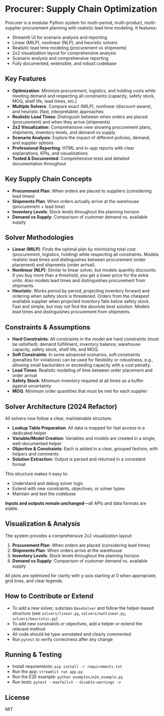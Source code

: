 # Procurer: Supply Chain Optimization

Procurer is a modular Python system for multi-period, multi-product, multi-supplier procurement planning with realistic lead time modeling. It features:

- Streamlit UI for scenario analysis and reporting
- Linear (MILP), nonlinear (NLP), and heuristic solvers
- Realistic lead time modeling (procurement vs shipments)
- 2x2 visualization layout for comprehensive analysis
- Scenario analysis and comprehensive reporting
- Fully documented, extensible, and robust codebase

## Key Features
- **Optimization**: Minimize procurement, logistics, and holding costs while meeting demand and respecting all constraints (capacity, safety stock, MOQ, shelf life, lead times, etc.)
- **Multiple Solvers**: Compare exact (MILP), nonlinear (discount-aware), and heuristic (fast, interpretable) approaches
- **Realistic Lead Times**: Distinguish between when orders are placed (procurement) and when they arrive (shipments)
- **2x2 Visualization**: Comprehensive view showing procurement plans, shipments, inventory levels, and demand vs supply
- **Scenario Analysis**: Explore the impact of different policies, demand, and supplier options
- **Professional Reporting**: HTML and in-app reports with clear explanations, KPIs, and visualizations
- **Tested & Documented**: Comprehensive tests and detailed documentation throughout

## Key Supply Chain Concepts
- **Procurement Plan**: When orders are placed to suppliers (considering lead times)
- **Shipments Plan**: When orders actually arrive at the warehouse (procurement + lead time)
- **Inventory Levels**: Stock levels throughout the planning horizon
- **Demand vs Supply**: Comparison of customer demand vs. available supply

## Solver Methodologies
- **Linear (MILP)**: Finds the optimal plan by minimizing total cost (procurement, logistics, holding) while respecting all constraints. Models realistic lead times and distinguishes between procurement (order placement) and shipments (order arrival).
- **Nonlinear (NLP)**: Similar to linear solver, but models quantity discounts: if you buy more than a threshold, you get a lower price for the extra units. Also models lead times and distinguishes procurement from shipments.
- **Heuristic**: Works period by period, projecting inventory forward and ordering when safety stock is threatened. Orders from the cheapest available supplier when projected inventory falls below safety stock. Fast and simple, but may not find the absolute best solution. Models lead times and distinguishes procurement from shipments.

## Constraints & Assumptions
- **Hard Constraints**: All constraints in the model are hard constraints (must be satisfied): demand fulfillment, inventory balance, warehouse capacity, safety stock, shelf life, and MOQ.
- **Soft Constraints**: In some advanced scenarios, soft constraints (penalties for violations) can be used for flexibility or robustness, e.g., allowing small backorders or exceeding capacity with a cost penalty.
- **Lead Times**: Realistic modeling of time between order placement and order arrival
- **Safety Stock**: Minimum inventory required at all times as a buffer against uncertainty
- **MOQ**: Minimum order quantities that must be met for each supplier

## Solver Architecture (2024 Refactor)
All solvers now follow a clear, maintainable structure:
- **Lookup Table Preparation**: All data is mapped for fast access in a dedicated helper
- **Variable/Model Creation**: Variables and models are created in a single, well-documented helper
- **Objective & Constraints**: Each is added in a clear, grouped fashion, with helpers and comments
- **Solution Extraction**: Output is parsed and returned in a consistent format

This structure makes it easy to:
- Understand and debug solver logic
- Extend with new constraints, objectives, or solver types
- Maintain and test the codebase

**Inputs and outputs remain unchanged**—all APIs and data formats are stable.

## Visualization & Analysis
The system provides a comprehensive 2x2 visualization layout:
1. **Procurement Plan**: When orders are placed (considering lead times)
2. **Shipments Plan**: When orders arrive at the warehouse
3. **Inventory Levels**: Stock levels throughout the planning horizon
4. **Demand vs Supply**: Comparison of customer demand vs. available supply

All plots are optimized for clarity with y-axis starting at 0 when appropriate, grid lines, and clear legends.

## How to Contribute or Extend
- To add a new solver, subclass `BaseSolver` and follow the helper-based structure (see `solvers/linear.py`, `solvers/nonlinear.py`, `solvers/heuristic.py`)
- To add new constraints or objectives, add a helper or extend the relevant method
- All code should be type-annotated and clearly commented
- Run `pytest` to verify correctness after any change

## Running & Testing
- Install requirements: `pip install -r requirements.txt`
- Run the app: `streamlit run app.py`
- Run the E2E example: `python examples/e2e_example.py`
- Run tests: `pytest --maxfail=3 --disable-warnings -v`

## License
MIT
